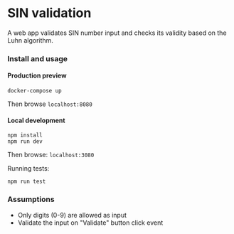 # SIN validation

A web app validates SIN number input and checks its validity based on the Luhn algorithm.

### Install and usage

#### Production preview

```shell
docker-compose up
```

Then browse `localhost:8080`

#### Local development

```shell
npm install
npm run dev
```

Then browse: `localhost:3080`

Running tests:

```shell
npm run test
```

### Assumptions

- Only digits (0-9) are allowed as input
- Validate the input on "Validate" button click event
